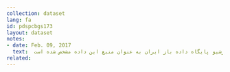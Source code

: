 ```yaml
---
collection: dataset
lang: fa
id: pdspcbgs173
layout: dataset
notes: 
- date: Feb. 09, 2017
  text:  به دلیل موجود نبودن لینک داده در زمان انتشار، آرشیو پایگاه داده باز ایران به عنوان منبع این داده مشخص شده است. <br/><br/> توضیح برای ستون پرداختها – بودجه عمومی – هزینه – حقوق و مزایای مستمر <br/> ستون حقوق و مزايای مستمر شامل حقوق و مزايای مستمر اعم از حقوق، انواع فوق العاده‌های مستمر، حق عائله‌مندی و اولاد، پاداش پايان سال (عيدی) شاغلين و كسور بازنشستگی و حق بيمه و حق درمان سهم دولت (كارفرما) مربوط به كاركنان رسمی و پيمانی است و تغيير دراعتبار هر استان منوط به پيشنهاد استاندار و تاييد معاونت برنامه ريزی و نظارت راهبردی است.<br/> اعتبارات مندرج در اين جدول، در قالب موارد و اولويت‌های تعيينی توسط معاونت برنامه ريزی و نظارت راهبردی رئيس جمهور قابل اجراست.
related:
---
```

